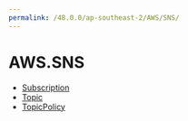 ```yaml
---
permalink: /48.0.0/ap-southeast-2/AWS/SNS/
---
```


# AWS.SNS



* [Subscription](Subscription.md)
* [Topic](Topic.md)
* [TopicPolicy](TopicPolicy.md)